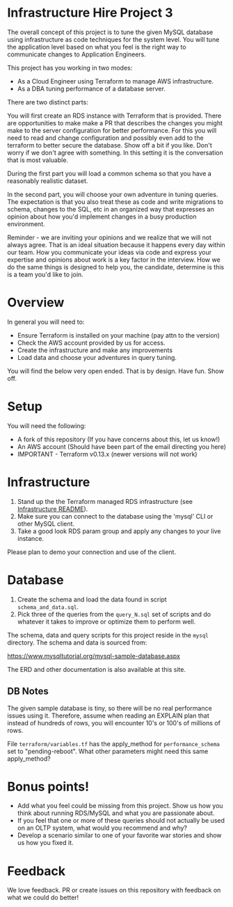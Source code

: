 # Infrastructure Hire Project 3

The overall concept of this project is to tune the given MySQL database using infrastructure as code techniques for the system level. You will tune the application level based on what you feel is the right way to communicate changes to Application Engineers. 

This project has you working in two modes:

* As a Cloud Engineer using Terraform to manage AWS infrastructure. 
* As a DBA tuning performance of a database server.

There are two distinct parts:

You will first create an RDS instance with Terraform that is provided. There are opportunities to make make a PR that describes the changes you might make to the server configuration for better performance. For this you will need to read and change configuration and possibly even add to the terraform to better secure the database. Show off a bit if you like. Don't worry if we don't agree with something. In this setting it is the conversation that is most valuable. 

During the first part you will load a common schema so that you have a reasonably realistic dataset. 

In the second part, you will choose your own adventure in tuning queries. The expectation is that you also treat these as code and write migrations to schema, changes to the SQL, etc in an organized way that expresses an opinion about how you'd implement changes in a busy production environment. 

Reminder - we are inviting your opinions and we realize that we will not always agree. That is an ideal situation because it happens every day within our team. How you communicate your ideas via code and express your expertise and opinions about work is a key factor in the interview. How we do the same things is designed to help you, the candidate, determine is this is a team you'd like to join.

# Overview

In general you will need to:

* Ensure Terraform is installed on your machine (pay attn to the version)
* Check the AWS account provided by us for access.
* Create the infrastructure and make any improvements
* Load data and choose your adventures in query tuning. 

You will find the below very open ended. That is by design. Have fun. Show off. 

# Setup

You will need the following:

* A fork of this repository (If you have concerns about this, let us know!)
* An AWS account (Should have been part of the email directing you here)
* IMPORTANT - Terraform v0.13.x (newer versions will not work)

# Infrastructure

1. Stand up the the Terraform managed RDS infrastructure (see [Infrastructure README](./terraform/envs/production/README.md)).
1. Make sure you can connect to the database using the 'mysql' CLI or other MySQL client.
1. Take a good look RDS param group and apply any changes to your live instance. 

Please plan to demo your connection and use of the client. 

# Database

1. Create the schema and load the data found in script `schema_and_data.sql`.
1. Pick three of the queries from the `query_N.sql` set of scripts and do whatever it takes to improve or optimize them to perform well.

The schema, data and query scripts for this project reside in the `mysql` directory.  The schema and data is sourced from:

https://www.mysqltutorial.org/mysql-sample-database.aspx

The ERD and other documentation is also available at this site.

## DB Notes

The given sample database is tiny, so there will be no real performance issues using it.  Therefore, assume when reading an EXPLAIN plan that instead of hundreds of rows, you will encounter 10's or 100's of millions of rows.

File `terraform/variables.tf` has the apply_method for `performance_schema` set to "pending-reboot". What other parameters might need this same apply_method?

# Bonus points!

- Add what you feel could be missing from this project. Show us how you think about running RDS/MySQL and what you are passionate about.
- If you feel that one or more of these queries should not actually be used on an OLTP system, what would you recommend and why?
- Develop a scenario similar to one of your favorite war stories and show us how you fixed it.

# Feedback

We love feedback. PR or create issues on this repository with feedback on what we could do better!

